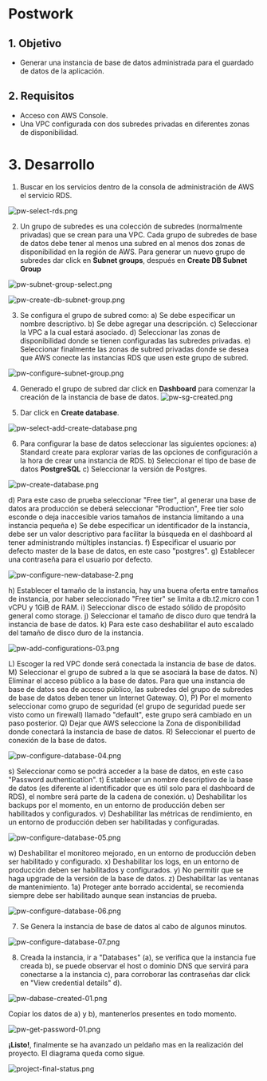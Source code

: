 # Postwork 

## 1. Objetivo 
- Generar una instancia de base de datos administrada para el guardado de datos de la aplicación.


## 2. Requisitos 
- Acceso con AWS Console.
- Una VPC configurada con dos subredes privadas en diferentes zonas de disponibilidad.


# 3. Desarrollo 

1. Buscar en los servicios dentro de la consola de administración de AWS el servicio RDS.

![pw-select-rds.png](img/pw-select-rds.png)

2. Un grupo de subredes  es una colección de subredes (normalmente privadas) que se crean para una VPC. Cada grupo de subredes de base de datos debe tener al menos una subred en al menos dos zonas de disponibilidad en la región de AWS. Para generar un nuevo grupo de subredes dar click en **Subnet groups**, después en **Create DB Subnet Group**

![pw-subnet-group-select.png](img/pw-subnet-group-select.png)


![pw-create-db-subnet-group.png](img/pw-create-db-subnet-group.png)

3. Se configura el grupo de subred como:
a) Se debe especificar un nombre descriptivo.
b) Se debe agregar una descripción.
c) Seleccionar la VPC a la cual estará asociado.
d) Seleccionar las zonas de disponibilidad donde se tienen configuradas las subredes privadas.
e) Seleccionar finalmente las zonas de subred privadas donde se desea que AWS conecte las instancias RDS que usen este grupo de subred.

![pw-configure-subnet-group.png](img/pw-configure-subnet-group.png)


4. Generado el grupo de subred dar click en **Dashboard** para comenzar la creación de la instancia de base de datos.
![pw-sg-created.png](img/pw-sg-created.png)

5. Dar click en **Create database**.

![pw-select-add-create-database.png](img/pw-select-add-create-database.png)

6. Para configurar la base de datos seleccionar las siguientes opciones:
a) Standard create para explorar varias de las opciones de configuración a la hora de crear una instancia de RDS.
b) Seleccionar el tipo de base de datos **PostgreSQL**
c) Seleccionar la versión de Postgres.

![pw-create-database.png](img/pw-create-database.png)

d) Para este caso de prueba seleccionar "Free tier", al generar una base de datos ara producción se deberá seleccionar "Production", Free tier solo esconde o deja inaccesible varios tamaños de instancia limitando a una instancia pequeña
e) Se debe especificar un identificador de la instancia, debe ser un valor descriptivo para facilitar la búsqueda en el dashboard al tener administrando múltiples instancias.
f) Especificar el usuario por defecto master de la base de datos, en este caso "postgres".
g) Establecer una contraseña para el usuario por defecto.

![pw-configure-new-database-2.png](img/pw-configure-new-database-2.png)


h) Establecer el tamaño de la instancia, hay una buena oferta entre tamaños de instancia, por haber seleccionado "Free tier" se limita a db.t2.micro con 1 vCPU y 1GiB de RAM.
i) Seleccionar disco de estado sólido de propósito general como storage.
j) Seleccionar el tamaño de disco duro que tendrá la instancia de base de datos.
k) Para este caso deshabilitar el auto escalado del tamaño de disco duro de la instancia.

![pw-add-configurations-03.png](img/pw-add-configurations-03.png)

L) Escoger la red VPC donde será conectada la instancia de base de datos.
M) Seleccionar el grupo de subred a la que se asociará la base de datos.
N) Eliminar el acceso público a la base de datos. Para que una instancia de base de datos sea de acceso público, las subredes del grupo de subredes de base de datos deben tener un Internet Gateway.
O), P)  Por el momento seleccionar como grupo de seguridad (el grupo de seguridad puede ser visto como un firewall) llamado "default", este grupo será cambiado en un paso posterior.
Q) Dejar que AWS seleccione la Zona de disponibilidad donde conectará la instancia de base de datos.
R) Seleccionar el puerto de conexión de la base de datos.

![pw-configure-database-04.png](img/pw-configure-database-04.png)

s) Seleccionar como se podrá acceder a la base de datos, en este caso "Password authentication".
t) Establecer un nombre descriptivo de la base de datos (es diferente al identificador que es útil solo para el dashboard de RDS), el nombre será parte de la cadena de conexión.
u) Deshabilitar los backups por el momento, en un entorno de producción deben ser habilitados y configurados.
v)  Deshabilitar las métricas de rendimiento,  en un entorno de producción deben ser habilitadas y configuradas.

![pw-configure-database-05.png](img/pw-configure-database-05.png)

w) Deshabilitar el monitoreo mejorado,  en un entorno de producción deben ser habilitado y configurado.
x) Deshabilitar los logs,  en un entorno de producción deben ser habilitados y configurados.
y) No permitir que se haga upgrade de la versión de la base de datos.
z) Deshabilitar las ventanas de mantenimiento.
1a) Proteger ante borrado accidental, se recomienda siempre debe ser habilitado aunque sean instancias de prueba.

![pw-configure-database-06.png](img/pw-configure-database-06.png)

7. Se Genera la instancia de base de datos al cabo de algunos minutos.

![pw-configure-database-07.png](img/pw-configure-database-07.png)


8. Creada la instancia, ir a "Databases" (a), se verifica que la instancia fue creada b), se puede observar el host o dominio DNS que servirá para conectarse a la instancia c), para corroborar las contraseñas dar click en "View credential details" d).

![pw-dabase-created-01.png](img/pw-dabase-created-01.png)

Copiar los datos de a) y b), mantenerlos presentes en todo momento.

![pw-get-password-01.png](img/pw-get-password-01.png)

**¡Listo!**, finalmente se ha avanzado un peldaño mas en la realización del proyecto. El diagrama queda como sigue.

![project-final-status.png](img/project-final-status.png)



